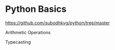 # Python Basics

https://github.com/subodhkvg/python/tree/master

Arithmetic Operations

Typecasting

